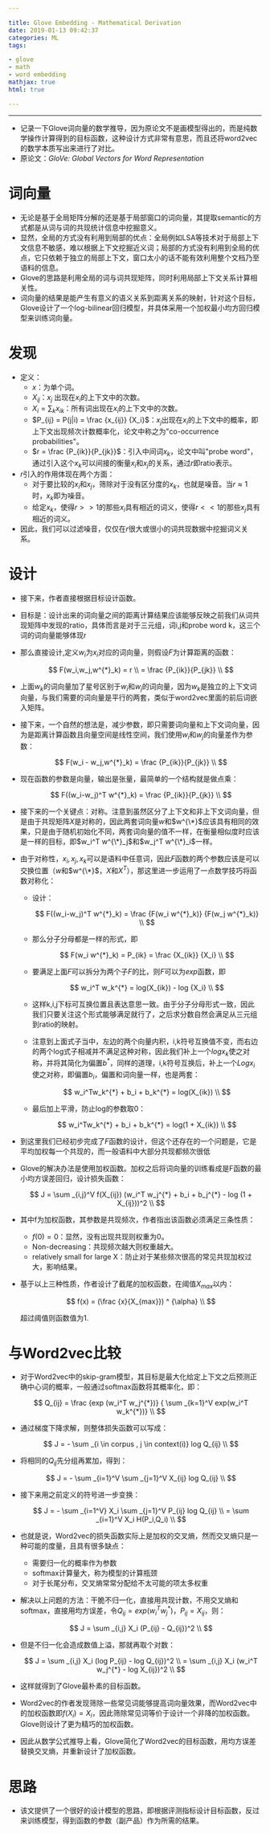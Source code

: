 ```yaml
---

title: Glove Embedding - Mathematical Derivation 
date: 2019-01-13 09:42:37
categories: ML
tags:

- glove
- math
- word embedding
mathjax: true
html: true

---
```


***

- 记录一下Glove词向量的数学推导，因为原论文不是画模型得出的，而是纯数学操作计算得到的目标函数，这种设计方式非常有意思，而且还将word2vec的数学本质写出来进行了对比。
- 原论文：*GloVe: Global Vectors for Word Representation*

<!--more-->

# 词向量

- 无论是基于全局矩阵分解的还是基于局部窗口的词向量，其提取semantic的方式都是从词与词的共现统计信息中挖掘意义。
- 显然，全局的方式没有利用到局部的优点：全局例如LSA等技术对于局部上下文信息不敏感，难以根据上下文挖掘近义词；局部的方式没有利用到全局的优点，它只依赖于独立的局部上下文，窗口太小的话不能有效利用整个文档乃至语料的信息。
- Glove的思路是利用全局的词与词共现矩阵，同时利用局部上下文关系计算相关性。
- 词向量的结果是能产生有意义的语义关系到距离关系的映射，针对这个目标，Glove设计了一个log-bilinear回归模型，并具体采用一个加权最小均方回归模型来训练词向量。

# 发现

- 定义：
  - $x$：为单个词。
  - $X_{ij}$：$x_j$ 出现在$x_i$的上下文中的次数。
  - $X_i = \sum _k x_{ik}$：所有词出现在$x_i$的上下文中的次数。
  - $P_{ij} = P(j|i) = \frac {x_{ij}} {X_i}$：$x_j$出现在$x_i$的上下文中的概率，即上下文出现频次计数概率化，论文中称之为"co-occurrence probabilities"。
  - $r = \frac {P_{ik}}{P_{jk}}$：引入中间词$x_k$，论文中叫"probe word"，通过引入这个$x_k$可以间接的衡量$x_i$和$x_j$的关系，通过$r$即ratio表示。
- $r$引入的作用体现在两个方面：
  - 对于要比较的$x_i$和$x_j$，筛除对于没有区分度的$x_k$，也就是噪音。当$r \approx 1$时，$x_k$即为噪音。
  - 给定$x_k$，使得$r >> 1$的那些$x_i$具有相近的词义，使得$r << 1$的那些$x_j$具有相近的词义。
- 因此，我们可以过滤噪音，仅仅在$r$很大或很小的词共现数据中挖掘词义关系。

# 设计

- 接下来，作者直接根据目标设计函数。
- 目标是：设计出来的词向量之间的距离计算结果应该能够反映之前我们从词共现矩阵中发现的ratio，具体而言是对于三元组，词i,j和probe word k，这三个词的词向量能够体现r
- 那么直接设计,定义$w_i$为$x_i$对应的词向量，则假设$F$为计算距离的函数：
  
  $$
  F(w_i,w_j,w^{*}_k) = r \\
= \frac {P_{ik}}{P_{jk}} \\
  $$
- 上面$w_k$的词向量加了星号区别于$w_i$和$w_j$的词向量，因为$w_k$是独立的上下文词向量，与我们需要的词向量是平行的两套，类似于word2vec里面的前后词嵌入矩阵。
- 接下来，一个自然的想法是，减少参数，即只需要词向量和上下文词向量，因为是距离计算函数且向量空间是线性空间，我们使用$w_i$和$w_j$的向量差作为参数：
  
  $$
  F(w_i - w_j,w^{*}_k) = \frac {P_{ik}}{P_{jk}} \\
  $$
- 现在函数的参数是向量，输出是张量，最简单的一个结构就是做点乘：
  
  $$
  F((w_i-w_j)^T w^{*}_k) = \frac {P_{ik}}{P_{jk}} \\
  $$
- 接下来的一个关键点：对称。注意到虽然区分了上下文和非上下文词向量，但是由于共现矩阵$X$是对称的，因此两套词向量$w$和$w^{\*}$应该具有相同的效果，只是由于随机初始化不同，两套词向量的值不一样，在衡量相似度时应该是一样的目标，即$w_i^T w^{\*}_j$和$w_j^T w^{\*}_i$一样。
- 由于对称性，$x_i,x_j,x_k$可以是语料中任意词，因此$F$函数的两个参数应该是可以交换位置（$w$和$w^{\*}$，$X$和$X^T$），那这里进一步运用了一点数学技巧将函数对称化：
  - 设计：
    
    $$
    F((w_i-w_j)^T w^{*}_k) = \frac {F(w_i w^{*}_k)} {F(w_j w^{*}_k)} \\
    $$
  - 那么分子分母都是一样的形式，即
    
    $$
    F(w_i w^{*}_k) = P_{ik} = \frac {X_{ik}} {X_i} \\
    $$
  - 要满足上面$F$可以拆分为两个子$F$的比，则$F$可以为$exp$函数，即
    
    $$
    w_i^T w_k^{*} = log(X_{ik}) - log {X_i} \\
    $$
  - 这样k,i,j下标可互换位置且表达意思一致。由于分子分母形式一致，因此我们只要关注这个形式能够满足就行了，之后求分数自然会满足从三元组到ratio的映射。
  - 注意到上面式子当中，左边的两个向量内积，i,k符号互换值不变，而右边的两个log式子相减并不满足这种对称，因此我们补上一个$log{x_k}$使之对称，并将其简化为偏置$b^{*}$，同样的道理，i,k符号互换后，补上一个$Log{x_i}$使之对称，即偏置$b_i$，偏置和词向量一样，也是两套：
    
    $$
    w_i^Tw_k^{*} + b_i + b_k^{*} = log(X_{ik}) \\
    $$
  - 最后加上平滑，防止log的参数取0：
    
    $$
    w_i^Tw_k^{*} + b_i + b_k^{*} = log(1 + X_{ik}) \\
    $$
- 到这里我们已经初步完成了$F$函数的设计，但这个还存在的一个问题是，它是平均加权每一个共现的，而一般语料中大部分共现都频次很低
- Glove的解决办法是使用加权函数。加权之后将词向量的训练看成是F函数的最小均方误差回归，设计损失函数：
  
  $$
  J = \sum _{i,j}^V f(X_{ij}) (w_i^T w_j^{*} + b_i + b_j^{*} - log (1 + X_{ij}))^2 \\
  $$
- 其中f为加权函数，其参数是共现频次，作者指出该函数必须满足三条性质：
  - $f(0)=0$：显然，没有出现共现则权重为0。
  - Non-decreasing：共现频次越大则权重越大。
  - relatively small for large X：防止对于某些频次很高的常见共现加权过大，影响结果。
- 基于以上三种性质，作者设计了截尾的加权函数，在阈值$X_{max}$以内：
  
  $$
  f(x) = (\frac {x}{X_{max}}) ^ {\alpha} \\
  $$
  
  超过阈值则函数值为1.

# 与Word2vec比较

- 对于Word2vec中的skip-gram模型，其目标是最大化给定上下文之后预测正确中心词的概率，一般通过softmax函数将其概率化，即：
  
  $$
  Q_{ij} = \frac {exp (w_i^T w_j^{*})} { \sum _{k=1}^V exp(w_i^T w_k^{*})} \\
  $$
- 通过梯度下降求解，则整体损失函数可以写成：
  
  $$
  J = - \sum _{i \in corpus , j \in context(i)} log Q_{ij} \\
  $$
- 将相同的$Q_{ij}$先分组再累加，得到：
  
  $$
  J = - \sum _{i=1}^V \sum _{j=1}^V X_{ij} log Q_{ij} \\
  $$
- 接下来用之前定义的符号进一步变换：
  
  $$
  J = - \sum _{i=1^V} X_i \sum _{j=1}^V P_{ij} log Q_{ij} \\
= \sum _{i=1}^V X_i H(P_i,Q_i) \\
  $$
- 也就是说，Word2vec的损失函数实际上是加权的交叉熵，然而交叉熵只是一种可能的度量，且具有很多缺点：
  - 需要归一化的概率作为参数
  - softmax计算量大，称为模型的计算瓶颈
  - 对于长尾分布，交叉熵常常分配给不太可能的项太多权重
- 解决以上问题的方法：干脆不归一化，直接用共现计数，不用交叉熵和softmax，直接用均方误差，令$Q_{ij} = exp(w_i^T w_j^{*})$，$P_{ij} = X_{ij}$，则：
  
  $$
  J = \sum _{i,j} X_i (P_{ij} - Q_{ij})^2 \\
  $$
- 但是不归一化会造成数值上溢，那就再取个对数：
  
  $$
  J = \sum _{i,j} X_i (log P_{ij} - log Q_{ij})^2 \\
=  \sum _{i,j} X_i (w_i^T w_j^{*} - log X_{ij})^2 \\
  $$
- 这样就得到了Glove最朴素的目标函数。
- Word2vec的作者发现筛除一些常见词能够提高词向量效果，而Word2vec中的加权函数即$f(X_i)=X_i$，因此筛除常见词等价于设计一个非降的加权函数。Glove则设计了更为精巧的加权函数。
- 因此从数学公式推导上看，Glove简化了Word2vec的目标函数，用均方误差替换交叉熵，并重新设计了加权函数。

# 思路

- 该文提供了一个很好的设计模型的思路，即根据评测指标设计目标函数，反过来训练模型，得到函数的参数（副产品）作为所需的结果。
